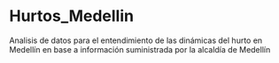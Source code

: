 # Hurtos_Medellin
Analisis de datos para el entendimiento de las dinámicas del hurto en Medellín en base a información suministrada por la alcaldía de Medellín
